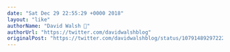```yaml
---
date: "Sat Dec 29 22:55:29 +0000 2018"
layout: "like"
authorName: "David Walsh 🦊"
authorUrl: "https://twitter.com/davidwalshblog"
originalPost: "https://twitter.com/davidwalshblog/status/1079148929722261504"
---
```

